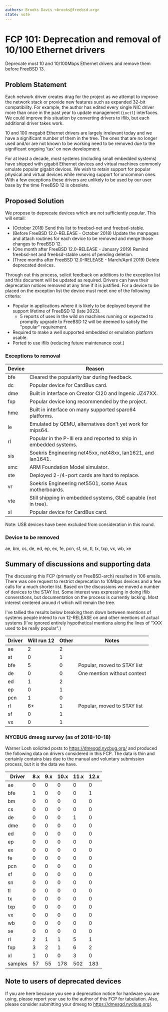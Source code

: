 ```yaml
---
authors: Brooks Davis <brooks@freebsd.org>
state: vote
---
```


# FCP 101: Deprecation and removal of 10/100 Ethernet drivers

Deprecate most 10 and 10/100Mbps Ethernet drivers and remove them before
FreeBSD 13.

## Problem Statement

Each network driver creates drag for the project as we attempt to
improve the network stack or provide new features such as expanded
32-bit compatibility.  For example, the author has edited every single
NIC driver more than once in the past year to update management (`ioctl`)
interfaces.  We could improve this situation by converting drivers to
iflib, but each additional driver takes work.

10 and 100 megabit Ethernet drivers are largely irrelevant today
and we have a significant number of them in the tree.  The ones that
are no longer used and/or are not known to be working need to be
removed due to the significant ongoing 'tax' on new development.

For at least a decade, most systems (including small embedded
systems) have shipped with gigabit Ethernet devices and virtual
machines commonly emulate popular gigabit devices.  We wish to
retain support for popular physical and virtual devices while
removing support for uncommon ones.  With a few exceptions these
drivers are unlikely to be used by our user base by the time FreeBSD
12 is obsolete.

## Proposed Solution

We propose to deprecate devices which are not sufficiently popular.  This
will entail:
 - (October 2018) Send this list to freebsd-net and freebsd-stable.
 - (Before FreeBSD 12.0-RELEASE - October 2018) Update the manpages and
   attach routines for each device to be removed and merge those changes
   to FreeBSD 12.
 - (One month after FreeBSD 12.0-RELEASE - January 2019) Remind
   freebsd-net and freebsd-stable users of pending deletion.
 - (Three months after FreeBSD 12.0-RELEASE - March/April 2019) Delete
   deprecated devices.

Through out this process, solicit feedback on additions to the exception
list and this document will be updated as required. Drivers can have
their deprecation notices removed at any time if it is justified. For a
device to be placed on the exception list the device must meet one of
the following criteria:

 - Popular in applications where it is likely to be deployed beyond the
   support lifetime of FreeBSD 12 (late 2023).
   - 5 reports of uses in the wild on machines running or expected to
     promptly upgrade to FreeBSD 12 will be deemed to satisfy the "popular"
     requirement.
 - Required to make a well supported embedded or emulation platform usable.
 - Ported to use iflib (reducing future maintenance cost.)

### Exceptions to removal

Device | Reason
-------|-------------------------------------------------
bfe    | Cleared the popularity bar during feedback.
dc     | Popular device for CardBus card.
dme    | Built in interface on Creator CI20 and Ingenic JZ47XX.
fxp    | Popular device long recommended by the project.
hme    | Built in interface on many supported sparc64 platforms.
le     | Emulated by QEMU, alternatives don't yet work for mips64.
rl     | Popular in the P-III era and reported to ship in embedded systems.
sis    | Soekris Engineering net45xx, net48xx, lan1621, and lan1641.
smc    | ARM Foundation Model simulator.
ste    | Deployed 2-/4-port cards are hard to replace.
vr     | Soekris Engineering net5501, some Asus motherboards.
vte    | Still shipping in embedded systems, GbE capable (not in tree).
xl     | Popular device for CardBus card.

Note: USB devices have been excluded from consideration in this round.

### Device to be removed

ae, bm, cs, de, ed, ep, ex, fe, pcn, sf, sn, tl, tx, txp, vx, wb, xe

## Summary of discussions and supporting data

The discussing this FCP (primarily on FreeBSD-arch) resulted in 106
emails.  There was one request to restrict deprecation to 10Mbps
devices and a few calls for a much shorter list.  Based on the
discussions we moved a number of devices to the STAY list.  Some
interest was expressing in doing iflib converstions, but documentation
on the process is currently lacking.  Most interest centered around rl
which will remain the tree.

I've tallied the results below breaking them down between mentions of
systems people intend to run 12-RELEASE on and other mentions of actual
systems (I've ignored entirely hypothetical mentions along the lines of
"XXX used to be really popular".)

| Driver | Will run 12 | Other | Notes |
|--------|-------------|-------|-------|
| ae  | 2 | 2 | |
| at  | 0 | 1 | |
| bfe | 5 | 0 | Popular, moved to STAY list |
| de  | 0 | 0 | One mention without context |
| ed  | 1 | 2 | |
| ep  | 0 | 1 | |
| pcn | 1 | 0 | |
| rl  | 6+ | 1 | Popular, moved to STAY list |
| sf  | 0 | 1 | |
| vx  | 0 | 1 | |

### NYCBUG dmesg survey (as of 2018-10-18)

Warner Losh solicited posts to https://dmesgd.nycbug.org/ and produced
the following data on drivers considered in this FCP.  The data is thin
and certainly contains bias due to the manual and voluntary submission
process, but it is the data we have.

| Driver | 8.x | 9.x | 10.x | 11.x | 12.x |
| --- | --- | --- | --- | --- | --- |
| ae | 0 | 0 | 0 | 0 | 0 |
| bfe | 1 | 0 | 0 | 0 | 1 |
| bm | 0 | 0 | 0 | 0 | 0 |
| cs | 0 | 0 | 0 | 0 | 0 |
| de | 0 | 0 | 0 | 1 | 0 |
| dme | 0 | 0 | 0 | 0 | 0 |
| ed | 0 | 0 | 0 | 0 | 0 |
| ep | 0 | 0 | 0 | 0 | 0 |
| ex | 0 | 0 | 0 | 0 | 0 |
| fe | 0 | 0 | 0 | 0 | 0 |
| pcn | 0 | 0 | 0 | 0 | 0 |
| sf | 0 | 0 | 0 | 0 | 0 |
| sn | 0 | 0 | 0 | 0 | 0 |
| tl | 0 | 0 | 0 | 0 | 0 |
| tx | 0 | 0 | 0 | 0 | 0 |
| txp | 0 | 0 | 0 | 0 | 0 |
| vx | 0 | 0 | 0 | 0 | 0 |
| wb | 0 | 0 | 0 | 0 | 0 |
| xe | 0 | 0 | 0 | 0 | 0 |
| rl |  2 | 1 | 1 | 5 | 1 |
| fxp | 3 | 2 | 1 | 6 | 2 |
| xl | 1 | 0 | 0 | 3 | 0 |
| samples | 57 | 55 | 178 | 502 | 183 |

## Note to users of deprecated devices

If you are here because you see a deprecation notice for hardware you
are using, please report your use to the author of this FCP for tabulation.
Also, please consider submitting your dmesg to
https://dmesgd.nycbug.org/.
